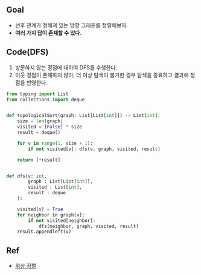 ## Goal
- 선후 관계가 정해져 있는 방향 그래프를 정렬해보자.
- **여러 가지 답이 존재할 수 있다.** 

## Code(DFS)
1. 방문하지 않는 정점에 대하여 DFS를 수행한다.
2. 이웃 정점이 존재하지 않아, 더 이상 탐색이 불가한 경우 탐색을 종료하고 결과에 정점을 반영한다.

```python
from typing import List
from collections import deque


def topologicalSort(graph: List[List[int]]) -> List[int]:
    size = len(graph)
    visited = [False] * size
    result = deque()

    for v in range(1, size + 1):
        if not visited[v]: dfs(v, graph, visited, result)

    return [*result]


def dfs(v: int,
        graph : List[List[int]],
        visited : List[int],
        result : deque
    ):

    visited[v] = True
    for neighbor in graph[v]:
        if not visited[neighbor]:
            dfs(neighbor, graph, visited, result)
    result.appendleft(v)
```

## Ref
- [위상 정렬](https://www.youtube.com/watch?v=m-Z19d2uS0w)
